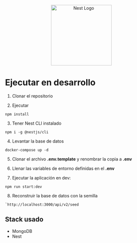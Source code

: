<p align="center">
  <a href="http://nestjs.com/" target="blank"><img src="https://nestjs.com/img/logo-small.svg" width="200" alt="Nest Logo" /></a>
</p>

# Ejecutar en desarrollo

1. Clonar el repositorio

2. Ejecutar
```
npm install
```

3. Tener Nest CLI instalado
```
npm i -g @nestjs/cli
```

4. Levantar la base de datos
```
docker-compose up -d
```

5. Clonar el archivo __.env.template__ y renombrar la copia a __.env__

6. Llenar las variables de entorno definidas en el __.env__

7. Ejecutar la aplicación en dev:
```
npm run start:dev
```

8. Reconstruir la base de datos con la semilla
```
`http://localhost:3000/api/v2/seed
```

## Stack usado
* MongoDB
* Nest